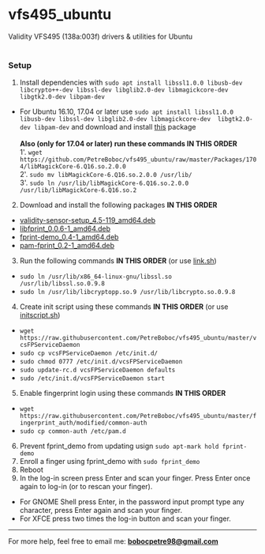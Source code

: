 # vfs495_ubuntu
Validity VFS495 (138a:003f) drivers &amp; utilities for Ubuntu
<br/><br/>

### Setup

1.  Install dependencies with `sudo apt install libssl1.0.0 libusb-dev libcrypto++-dev libssl-dev libglib2.0-dev libmagickcore-dev libgtk2.0-dev libpam-dev`
* For Ubuntu 16.10, 17.04 or later use `sudo apt install libssl1.0.0 libusb-dev libssl-dev libglib2.0-dev libmagickcore-dev  libgtk2.0-dev libpam-dev` and download and install [this](https://github.com/PetreBoboc/vfs495_ubuntu/raw/master/Packages/libcrypto%2B%2B9_5.6.1-6%2Bdeb8u3_amd64.deb) package <br/> <br/>
**Also (only for 17.04 or later) run these commands IN THIS ORDER** <br/>
1'. `wget https://github.com/PetreBoboc/vfs495_ubuntu/raw/master/Packages/1704/libMagickCore-6.Q16.so.2.0.0` <br/>
2'. `sudo mv libMagickCore-6.Q16.so.2.0.0 /usr/lib/` <br/>
3'. `sudo ln /usr/lib/libMagickCore-6.Q16.so.2.0.0 /usr/lib/libMagickCore-6.Q16.so.2`
2. Download and install the following packages **IN THIS ORDER**
* [validity-sensor-setup_4.5-119_amd64.deb](https://github.com/PetreBoboc/vfs495_ubuntu/blob/master/Packages/validity-sensor-setup_4.5-119_amd64.deb?raw=true)
* [libfprint_0.0.6-1_amd64.deb](https://github.com/PetreBoboc/vfs495_ubuntu/blob/master/Packages/libfprint_0.0.6-1_amd64.deb?raw=true)
* [fprint-demo_0.4-1_amd64.deb](https://github.com/PetreBoboc/vfs495_ubuntu/blob/master/Packages/fprint-demo_0.4-1_amd64.deb?raw=true)
* [pam-fprint_0.2-1_amd64.deb](https://github.com/PetreBoboc/vfs495_ubuntu/blob/master/Packages/pam-fprint_0.2-1_amd64.deb?raw=true)
3. Run the following commands **IN THIS ORDER** (or use [link.sh](https://raw.githubusercontent.com/PetreBoboc/vfs495_ubuntu/master/link.sh))
* `sudo ln /usr/lib/x86_64-linux-gnu/libssl.so /usr/lib/libssl.so.0.9.8`
* `sudo ln /usr/lib/libcryptopp.so.9 /usr/lib/libcrypto.so.0.9.8`
4. Create init script using these commands **IN THIS ORDER** (or use [initscript.sh](https://raw.githubusercontent.com/PetreBoboc/vfs495_ubuntu/master/initscript.sh))
* `wget https://raw.githubusercontent.com/PetreBoboc/vfs495_ubuntu/master/vcsFPServiceDaemon`
* `sudo cp vcsFPServiceDaemon /etc/init.d/`
* `sudo chmod 0777 /etc/init.d/vcsFPServiceDaemon`
* `sudo update-rc.d vcsFPServiceDaemon defaults`
* `sudo /etc/init.d/vcsFPServiceDaemon start`
5. Enable fingerprint login using these commands **IN THIS ORDER**
* `wget https://raw.githubusercontent.com/PetreBoboc/vfs495_ubuntu/master/fingerprint_auth/modified/common-auth`
* `sudo cp common-auth /etc/pam.d`
6. Prevent fprint_demo from updating usign `sudo apt-mark hold fprint-demo`
7. Enroll a finger using fprint_demo with `sudo fprint_demo`
8. Reboot
9. In the log-in screen press Enter and scan your finger. Press Enter once again to log-in (or to rescan your finger).
* For GNOME Shell press Enter, in the password input prompt type any character, press Enter again and scan your finger. 
* For XFCE press two times the log-in button and scan your finger.
-----
For more help, feel free to email me: **bobocpetre98@gmail.com**
